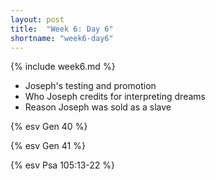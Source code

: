 ```yaml
---
layout: post
title:  "Week 6: Day 6"
shortname: "week6-day6"
---
```


{% include week6.md %}

* Joseph's testing and promotion
* Who Joseph credits for interpreting dreams
* Reason Joseph was sold as a slave

{% esv Gen 40 %}

{% esv Gen 41 %}

{% esv Psa 105:13-22 %}